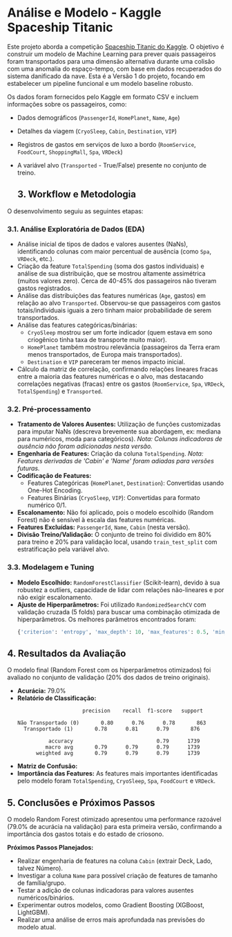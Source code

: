 # Análise e Modelo - Kaggle Spaceship Titanic 

Este projeto aborda a competição [Spaceship Titanic do Kaggle](https://www.kaggle.com/competitions/spaceship-titanic). O objetivo é construir um modelo de Machine Learning para prever quais passageiros foram transportados para uma dimensão alternativa durante uma colisão com uma anomalia do espaço-tempo, com base em dados recuperados do sistema danificado da nave. Esta é a Versão 1 do projeto, focando em estabelecer um pipeline funcional e um modelo baseline robusto.

Os dados foram fornecidos pelo Kaggle em formato CSV e incluem informações sobre os passageiros, como:

* Dados demográficos (`PassengerId`, `HomePlanet`, `Name`, `Age`)
* Detalhes da viagem (`CryoSleep`, `Cabin`, `Destination`, `VIP`)
* Registros de gastos em serviços de luxo a bordo (`RoomService`, `FoodCourt`, `ShoppingMall`, `Spa`, `VRDeck`)
* A variável alvo (`Transported` - True/False) presente no conjunto de treino.

  ## 3. Workflow e Metodologia

O desenvolvimento seguiu as seguintes etapas:

### 3.1. Análise Exploratória de Dados (EDA)

* Análise inicial de tipos de dados e valores ausentes (NaNs), identificando colunas com maior percentual de ausência (como `Spa`, `VRDeck`, etc.).
* Criação da feature `TotalSpending` (soma dos gastos individuais) e análise de sua distribuição, que se mostrou altamente assimétrica (muitos valores zero). Cerca de 40-45% dos passageiros não tiveram gastos registrados.
* Análise das distribuições das features numéricas (`Age`, gastos) em relação ao alvo `Transported`. Observou-se que passageiros com gastos totais/individuais iguais a zero tinham maior probabilidade de serem transportados.
* Análise das features categóricas/binárias:
    * `CryoSleep` mostrou ser um forte indicador (quem estava em sono criogênico tinha taxa de transporte muito maior).
    * `HomePlanet` também mostrou relevância (passageiros da Terra eram menos transportados, de Europa mais transportados).
    * `Destination` e `VIP` pareceram ter menos impacto inicial.
* Cálculo da matriz de correlação, confirmando relações lineares fracas entre a maioria das features numéricas e o alvo, mas destacando correlações negativas (fracas) entre os gastos (`RoomService`, `Spa`, `VRDeck`, `TotalSpending`) e `Transported`.

### 3.2. Pré-processamento

* **Tratamento de Valores Ausentes:** Utilização de funções customizadas para imputar NaNs (descreva brevemente sua abordagem, ex: mediana para numéricos, moda para categóricos). *Nota: Colunas indicadoras de ausência não foram adicionadas nesta versão.*
* **Engenharia de Features:** Criação da coluna `TotalSpending`. *Nota: Features derivadas de 'Cabin' e 'Name' foram adiadas para versões futuras.*
* **Codificação de Features:**
    * Features Categóricas (`HomePlanet`, `Destination`): Convertidas usando One-Hot Encoding.
    * Features Binárias (`CryoSleep`, `VIP`): Convertidas para formato numérico 0/1.
* **Escalonamento:** Não foi aplicado, pois o modelo escolhido (Random Forest) não é sensível à escala das features numéricas.
* **Features Excluídas:** `PassengerId`, `Name`, `Cabin` (nesta versão).
* **Divisão Treino/Validação:** O conjunto de treino foi dividido em 80% para treino e 20% para validação local, usando `train_test_split` com estratificação pela variável alvo.

### 3.3. Modelagem e Tuning

* **Modelo Escolhido:** `RandomForestClassifier` (Scikit-learn), devido à sua robustez a outliers, capacidade de lidar com relações não-lineares e por não exigir escalonamento.
* **Ajuste de Hiperparâmetros:** Foi utilizado `RandomizedSearchCV` com validação cruzada (5 folds) para buscar uma combinação otimizada de hiperparâmetros. Os melhores parâmetros encontrados foram:
    ```python
    {'criterion': 'entropy', 'max_depth': 10, 'max_features': 0.5, 'min_samples_leaf': 3, 'min_samples_split': 20, 'n_estimators': 879}
    ```

## 4. Resultados da Avaliação

O modelo final (Random Forest com os hiperparâmetros otimizados) foi avaliado no conjunto de validação (20% dos dados de treino originais).

* **Acurácia:** 79.0%
* **Relatório de Classificação:**
    ```
                         precision    recall  f1-score   support

    Não Transportado (0)       0.80      0.76      0.78       863
      Transportado (1)       0.78      0.81      0.79       876

              accuracy                           0.79      1739
             macro avg       0.79      0.79      0.79      1739
          weighted avg       0.79      0.79      0.79      1739
    ```
* **Matriz de Confusão:**
* **Importância das Features:** As features mais importantes identificadas pelo modelo foram `TotalSpending`, `CryoSleep`, `Spa`, `FoodCourt` e `VRDeck`.

## 5. Conclusões e Próximos Passos

O modelo Random Forest otimizado apresentou uma performance razoável (79.0% de acurácia na validação) para esta primeira versão, confirmando a importância dos gastos totais e do estado de criosono.

**Próximos Passos Planejados:**

* Realizar engenharia de features na coluna `Cabin` (extrair Deck, Lado, talvez Número).
* Investigar a coluna `Name` para possível criação de features de tamanho de família/grupo.
* Testar a adição de colunas indicadoras para valores ausentes numéricos/binários.
* Experimentar outros modelos, como Gradient Boosting (XGBoost, LightGBM).
* Realizar uma análise de erros mais aprofundada nas previsões do modelo atual.
